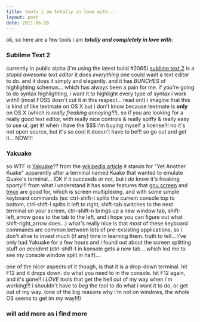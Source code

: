 ```yaml
---
title: tools i am totally in love with...
layout: post
date: 2011-06-26
---
```


ok, so here are a few tools i am __*totally and completely in love with*__:  

### Sublime Text 2 ###

currently in public alpha (i'm using the latest build #2065) [sublime text 2][] is a *stupid awesome text editor*  it does *everything* one could want a text editor to do.  and it does it simply and elegantly.  and it has *BUNCHES* of highlighting schemas... which has always been a pain for me.  if you're going to do syntax highlighting, i want it to highlight every type of syntax i work with!!  (most FOSS dosn't cut it in this respect... read on!)  i imagine that this is kind of like textmate on OS X but i don't know because textmate is __only__ on OS X (which is *really freaking annoying!!!*).  so if you are looking for a really good text editor, with really nice controls & really spiffy & really easy to use ui, get it!  when i have the $$$ i'm buying myself a license!!! no it's not open source, but it's so cool it doesn't have to be!!!  so go out and get it... NOW!!!

[sublime text 2]: http://www.sublimetext.com/2

### Yakuake ###

so WTF is [Yakuake][]?? from the [wikipedia article][] it stands for "Yet Another Kuake" apparently after a terminal named Kuake that wanted to emulate Quake's terminal... IDK if it succeeds or not, but i *do* know it's freaking sporty!!! from what i understand it has some features that [gnu screen][] and [tmux][] are good for, which is screen multiplexing.  and with some simple keyboard commands (ex: ctrl-shift-t splits the current console top to bottom, ctrl-shift-l splits it left to right, shift-tab switches to the next terminal on your screen, ctrl-shift-n brings up a new window tab, shift-left\_arrow goes to the tab to the left, and i hope you can figure out what shift-right\_arrow does...)  what's really nice is that *most* of these keyboard commands are common between lots of pre-exsisting applications, so i don't ahve to invest much (if any) time in learning them.  truth to tell... i've only had Yakuake for a few hours and i found out about the screen splitting stuff *on accident* (ctrl-shift-t in konsole gets a new tab... which led me to see my console window split in half)...  

one of the nicer aspects of it though, is that it is a drop-down terminal.  hit F12 and it drops down.  do what you need to in the console. hit F12 again, and it's gone!!  i *LOVE* tools that get the hell out of my way when i'm working!!!  i shouldn't have to *beg* the tool to do what i want it to do, or get out of my way.  (one of the big reasons why i'm not on windows, the whole OS seems to get im my way!!!)

[wikipedia article]: http://en.wikipedia.org/wiki/Yakuake
[Yakuake]: http://yakuake.kde.org/
[gnu screen]: http://www.gnu.org/software/screen/
[tmux]: http://tmux.sourceforge.net/

###  will add more as i find more ###
